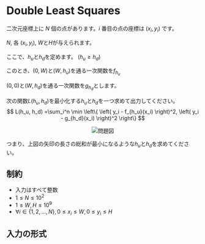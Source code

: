 # Double Least Squares 

二次元座標上に $N$ 個の点があります。$i$ 番目の点の座標は $(x_i, y_i)$ です。

$N$, 各 $(x_i, y_i)$, $W$と$H$が与えられます。



ここで、$h_u$と$h_d$を定めます。
($h_u \geq h_d$)

このとき、$(0, W)$と$(W, h_u)$を通る一次関数を$f_{h_u}$

$(0, 0)$と$(W, h_d)$を通る一次関数を$g_{h_d}$とします。

次の関数$L(h_u, h_d)$を最小化する$h_u$と$h_d$を一つ求めて出力してください。
$$
L(h_u, h_d) =\sum_i^n \min \left\{ \left( y_i - f_{h_u}(x_i) \right)^2, \left( y_i - g_{h_d}(x_i) \right)^2 \right\}
$$

<!-- align center -->

<div style="text-align: center">

![問題図](problem1.svg)

</div>

つまり、上図の矢印の長さの総和が最小になるような$h_u$と$h_d$を求めてください。


## 制約

- 入力はすべて整数
- $1 \leq N \leq 10^2$
- $1 \leq W, H \leq 10^9$
- $\forall i \in \{1, 2, \dots, N\}, 0 \leq x_i \leq W, 0 \leq y_i \leq H$


## 入力の形式
